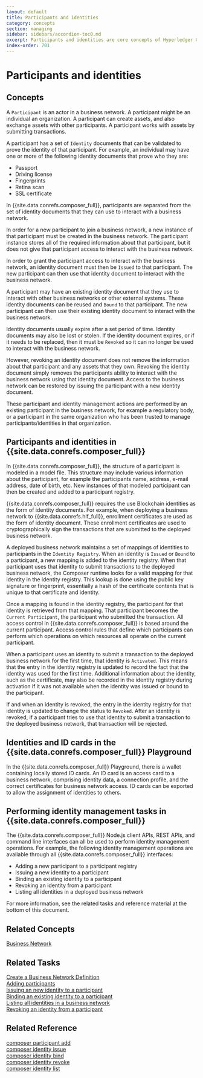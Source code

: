 ```yaml
---
layout: default
title: Participants and identities
category: concepts
section: managing
sidebar: sidebars/accordion-toc0.md
excerpt: Participants and identities are core concepts of Hyperledger Composer. A participant is a member of business networks and might represent individuals or organizations. Participants have identity documents which can be validated to prove their identity. For more information, see [**participants and identities**](../managing/participantsandidentities.html).
index-order: 701
---
```


# Participants and identities

## Concepts

A `Participant` is an actor in a business network. A participant might be an individual an organization. A participant can create assets, and also exchange assets with other participants. A participant works with assets by submitting transactions.

A participant has a set of `Identity` documents that can be validated to prove the identity of that participant. For example, an individual may have one or more of the following identity documents that prove who they are:

* Passport
* Driving license
* Fingerprints
* Retina scan
* SSL certificate

In {{site.data.conrefs.composer_full}}, participants are separated from the set of identity documents that they can use to interact with a business network.

In order for a new participant to join a business network, a new instance of that participant must be created in the business network. The participant instance stores all of the required information about that participant, but it does not give that participant access to interact with the business network.

In order to grant the participant access to interact with the business network, an identity document must then be `Issued` to that participant. The new participant can then use that identity document to interact with the business network.

A participant may have an existing identity document that they use to interact with other business networks or other external systems. These identity documents can be reused and `Bound` to that participant. The new participant can then use their existing identity document to interact with the business network.

Identity documents usually expire after a set period of time. Identity documents may also be lost or stolen. If the identity document expires, or if it needs to be replaced, then it must be `Revoked` so it can no longer be used to interact with the business network.

However, revoking an identity document does not remove the information about that participant and any assets that they own. Revoking the identity document simply removes the participants ability to interact with the business network using that identity document. Access to the business network can be restored by issuing the participant with a new identity document.

These participant and identity management actions are performed by an existing participant in the business network, for example a regulatory body, or a participant in the same organization who has been trusted to manage participants/identities in
that organization.

## Participants and identities in {{site.data.conrefs.composer_full}}

In {{site.data.conrefs.composer_full}}, the structure of a participant is modeled in a model file. This structure may include various information about the participant, for example the participants name, address, e-mail address, date of birth, etc. New instances of that modeled participant can then be created and added to a participant registry.

{{site.data.conrefs.composer_full}} requires the use Blockchain identities as the form of identity documents. For example, when deploying a business network to {{site.data.conrefs.hlf_full}}, enrollment certificates are used as the form of identity document. These enrollment certificates are used to cryptographically sign the transactions that are submitted to the deployed business network.

A deployed business network maintains a set of mappings of identities to participants in the `Identity Registry`. When an identity is `Issued` or `Bound` to a participant, a new mapping is added to the identity registry. When that participant uses that identity to submit transactions to the deployed business network, the Composer runtime looks for a valid mapping for that identity in the identity registry. This lookup is done using the public key signature or fingerprint, essentially a hash of the certificate contents that is unique to that certificate and identity.

Once a mapping is found in the identity registry, the participant for that identity is retrieved from that mapping. That participant becomes the `Current Participant`, the participant who submitted the transaction. All access control in {{site.data.conrefs.composer_full}} is based around the current participant. Access control rules that define which participants can perform which operations on which resources all operate on the current participant.

When a participant uses an identity to submit a transaction to the deployed business network for the first time, that identity is `Activated`. This means that the entry in the identity registry is updated to record the fact that the identity was used for the first time. Additional information about the identity, such as the certificate, may also be recorded in the identity registry during activation if it was not available when the identity was issued or bound to the participant.

If and when an identity is revoked, the entry in the identity registry for that identity is updated to change the status to `Revoked`. After an identity is revoked, if a participant tries to use that identity to submit a transaction to the deployed business network, that transaction will be rejected.

## Identities and ID cards in the {{site.data.conrefs.composer_full}} Playground

In the {{site.data.conrefs.composer_full}} Playground, there is a wallet containing locally stored ID cards. An ID card is an access card to a business network, comprising identity data, a connection profile, and the correct certificates for business network access. ID cards can be exported to allow the assignment of identities to others.


## Performing identity management tasks in {{site.data.conrefs.composer_full}}

The {{site.data.conrefs.composer_full}} Node.js client APIs, REST APIs, and command line interfaces can all be used to perform identity management operations. For example, the following identity management operations are available through all {{site.data.conrefs.composer_full}} interfaces:

- Adding a new participant to a participant registry
- Issuing a new identity to a participant
- Binding an existing identity to a participant
- Revoking an identity from a participant
- Listing all identities in a deployed business network

For more information, see the related tasks and reference material at the bottom of this document.

## Related Concepts

[Business Network](../business-network/business-network-index.html)  

## Related Tasks

[Create a Business Network Definition](../business-network/bnd-create.html)  
[Adding participants](participant-add.html)  
[Issuing an new identity to a participant](identity-issue.html)  
[Binding an existing identity to a participant](identity-bind.html)  
[Listing all identities in a business network](identity-list.html)  
[Revoking an identity from a participant](identity-revoke.html)  

## Related Reference

[composer participant add](../reference/composer.participant.add.html)  
[composer identity issue](../reference/composer.identity.issue.html)  
[composer identity bind](../reference/composer.identity.bind.html)  
[composer identity revoke](../reference/composer.identity.revoke.html)  
[composer identity list](../reference/composer.identity.list.html)  
